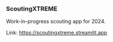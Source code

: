 ### ScoutingXTREME

Work-in-progress scouting app for 2024.

Link: https://scoutingxtreme.streamlit.app
